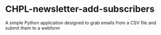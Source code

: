 # CHPL-newsletter-add-subscribers
A simple Python application designed to grab emails from a CSV file and submit them to a webform
